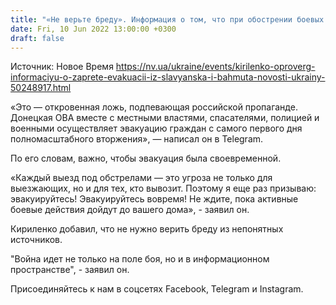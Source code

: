 ```yaml
---
title: "«Не верьте бреду». Информация о том, что при обострении боевых действий запретят эвакуацию из Славянска и Бахмута — ложь — ОВА"
date: Fri, 10 Jun 2022 13:00:00 +0300
draft: false
---
```

Источник: Новое Время https://nv.ua/ukraine/events/kirilenko-oproverg-informaciyu-o-zaprete-evakuacii-iz-slavyanska-i-bahmuta-novosti-ukrainy-50248917.html


«Это — откровенная ложь, подпевающая российской пропаганде. Донецкая ОВА вместе с местными властями, спасателями, полицией и военными осуществляет эвакуацию граждан с самого первого дня полномасштабного вторжения», — написал он в Telegram.

По его словам, важно, чтобы эвакуация была своевременной.

«Каждый выезд под обстрелами — это угроза не только для выезжающих, но и для тех, кто вывозит. Поэтому я еще раз призываю: эвакуируйтесь! Эвакуируйтесь вовремя! Не ждите, пока активные боевые действия дойдут до вашего дома», - заявил он.

Кириленко добавил, что не нужно верить бреду из непонятных источников.

"Война идет не только на поле боя, но и в информационном пространстве", - заявил он.

Присоединяйтесь к нам в соцсетях Facebook, Telegram и Instagram.
